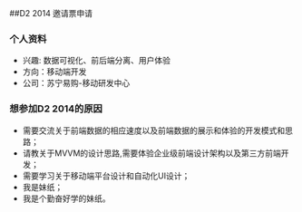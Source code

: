 ##D2 2014 邀请票申请

### 个人资料

* 兴趣: 数据可视化、前后端分离、用户体验
* 方向：移动端开发
* 公司：苏宁易购-移动研发中心


### 想参加D2 2014的原因

* 需要交流关于前端数据的相应速度以及前端数据的展示和体验的开发模式和思路；
* 请教关于MVVM的设计思路,需要体验企业级前端设计架构以及第三方前端开发；
* 需要学习关于移动端平台设计和自动化UI设计；
* 我是妹纸；
* 我是个勤奋好学的妹纸。

